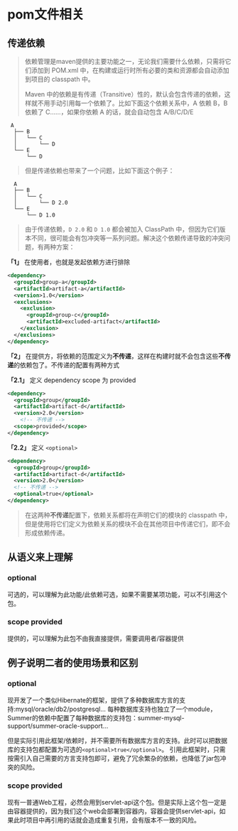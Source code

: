 # pom文件相关

## 传递依赖

>依赖管理是maven提供的主要功能之一，无论我们需要什么依赖，只需将它们添加到 POM.xml 中，在构建或运行时所有必要的类和资源都会自动添加到项目的 classpath 中。
>
>Maven 中的依赖是有传递（Transitive）性的，默认会包含传递的依赖，这样就不用手动引用每一个依赖了。比如下面这个依赖关系中，A 依赖 B，B 依赖了 C……，如果你依赖 A 的话，就会自动包含 A/B/C/D/E

```apl
 A
  ├── B
  │   └── C
  │       └── D 
  └── E
      └── D 
```

>但是传递依赖也带来了一个问题，比如下面这个例子：

```apl
  A
  ├── B
  │   └── C
  │       └── D 2.0
  └── E
      └── D 1.0
```

>由于传递依赖，`D 2.0` 和 `D 1.0` 都会被加入 ClassPath 中，但因为它们版本不同，很可能会有包冲突等一系列问题。解决这个依赖传递导致的冲突问题，有两种方案：

**「1」** 在使用者，也就是发起依赖方进行排除

```xml
<dependency>
  <groupId>group-a</groupId>
  <artifactId>artifact-a</artifactId>
  <version>1.0</version>
  <exclusions>
    <exclusion>
      <groupId>group-c</groupId>
      <artifactId>excluded-artifact</artifactId>
    </exclusion>
  </exclusions>
</dependency>
```

**「2」** 在提供方，将依赖的范围定义为**不传递**，这样在构建时就不会包含这些**不传递**的依赖包了。不传递的配置有两种方式

**「2.1」** 定义 dependency scope 为 provided

```xml
<dependency>
  <groupId>group</groupId>
  <artifactId>artifact-d</artifactId>
  <version>2.0</version>
    <!-- 不传递 -->
  <scope>provided</scope>
</dependency>
```

**「2.2」** 定义 `<optional>`

```xml
<dependency>
  <groupId>group</groupId>
  <artifactId>artifact-d</artifactId>
  <version>2.0</version>
  <!-- 不传递 -->
  <optional>true</optional>
</dependency>
```

>在这两种**不传递**配置下，依赖关系都将在声明它们的模块的 classpath 中，但是使用将它们定义为依赖关系的模块不会在其他项目中传递它们，即不会形成依赖传递。

## 从语义来上理解

### optional

可选的，可以理解为此功能/此依赖可选，如果不需要某项功能，可以不引用这个包。

### scope provided

提供的，可以理解为此包不由我直接提供，需要调用者/容器提供

## 例子说明二者的使用场景和区别

### optional

现开发了一个类似Hibernate的框架，提供了多种数据库方言的支持:mysql/oracle/db2/postgresql...
每种数据库支持也独立了一个module，Summer的依赖中配置了每种数据库的支持包：summer-mysql-support/summer-oracle-support...

但是实际引用此框架/依赖时，并不需要所有数据库方言的支持。此时可以把数据库的支持包都配置为可选的`<optional>true</optional>`。
引用此框架时，只需按需引入自己需要的方言支持包即可，避免了冗余繁杂的依赖，也降低了jar包冲突的风险。

### scope provided

现有一普通Web工程，必然会用到servlet-api这个包。但是实际上这个包一定是由容器提供的，因为我们这个web会部署到容器内，容器会提供servlet-api，如果此时项目中再引用的话就会造成重复引用，会有版本不一致的风险。